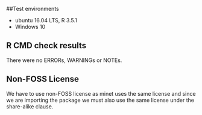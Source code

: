 ##Test environments
* ubuntu 16.04 LTS, R 3.5.1
* Windows 10

## R CMD check results
There were no ERRORs, WARNINGs or NOTEs.

## Non-FOSS License
We have to use non-FOSS license as minet uses the same license and since we are importing the package
we must also use the same license under the share-alike clause.
